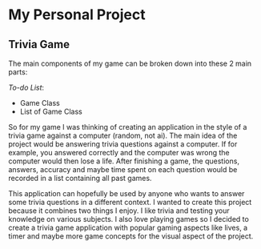 # My Personal Project

## Trivia Game  

The main components of my game can be broken down into these 2 main parts:

*To-do List*:
- Game Class
- List of Game Class

So for my game I was thinking of creating an application in the style of a 
trivia game against a computer (random, not ai). The main idea of the project would be answering
trivia questions against a computer. If for example, you answered correctly
and the computer was wrong the computer would then lose a life. After finishing
a game, the questions, answers, accuracy and maybe time spent on each question would 
be recorded in a list containing all past games.

This application can hopefully be used by anyone who wants
to answer some trivia questions in a different context. I
wanted to create this project because it combines two things
I enjoy. I like trivia and testing your knowledge on various
subjects. I also love playing games so I decided to create a
trivia game application with popular gaming aspects like lives, 
a timer and maybe more game concepts for the visual aspect of
the project.


